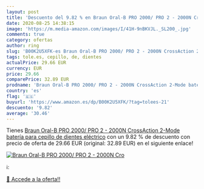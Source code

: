 ```yaml
---
layout: post
title: 'Descuento del 9.82 % en Braun Oral-B PRO 2000/ PRO 2 - 2000N Cro'
date: 2020-08-25 14:38:15
image: 'https://m.media-amazon.com/images/I/41H-9nBKVJL._SL200_.jpg'
comments: true
category: ofertas
author: ring
slug: 'B00K2U5XFK-es Braun Oral-B PRO 2000/ PRO 2 - 2000N CrossAction 2-Mode...'
tags: tole.es, cepillo, de, dientes
actualPrice: 29.66 EUR
currency: EUR
price: 29.66
comparePrice: 32.89 EUR
prodname: 'Braun Oral-B PRO 2000/ PRO 2 - 2000N CrossAction 2-Mode batería para cepillo de dientes eléctrico'
country: 'es'
flag: '🇪🇸'
buyurl: 'https://www.amazon.es/dp/B00K2U5XFK/?tag=tolees-21'
descuento: '9.82'
average: '30.46'
---
```


Tienes [Braun Oral-B PRO 2000/ PRO 2 - 2000N CrossAction 2-Mode batería para cepillo de dientes eléctrico](https://www.amazon.es/dp/B00K2U5XFK/?tag=tolees-21) con un 9.82 % de descuento con precio de oferta de 29.66 EUR (original: 32.89 EUR) en el siguiente enlace!

[![Braun Oral-B PRO 2000/ PRO 2 - 2000N Cro](https://m.media-amazon.com/images/I/41H-9nBKVJL._SL200_.jpg)](https://www.amazon.es/dp/B00K2U5XFK/?tag=tolees-21)

ℹ️:


[🛒 Accede a la oferta!!](https://www.amazon.es/dp/B00K2U5XFK/?tag=tolees-21)

